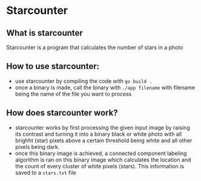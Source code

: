 # Starcounter 

## What is starcounter 
Starcounter is a program that calculates the number of stars in a photo 

## How to use starcounter: 
- use starcounter by compiling the code with `go build .`
- once a binary is made, call the binary with `./app filename` with filename being the name of the file you want to process 

## How does starcounter work? 
- starcounter works by first processing the given input image by raising its contrast and turning it into a binary black or white photo with all brighht (star) pixels
above a certain threshold being white and all other pixels being dark. 
- once this binary image is achieved, a connected component labeling algorithm is ran on this binary image which calculates the location and the count of every cluster of white 
pixels (stars). This information is saved to a `stars.txt` file
